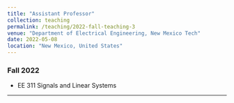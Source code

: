```yaml
---
title: "Assistant Professor"
collection: teaching
permalink: /teaching/2022-fall-teaching-3
venue: "Department of Electrical Engineering, New Mexico Tech"
date: 2022-05-08
location: "New Mexico, United States"
---
```

### Fall 2022
* EE 311 Signals and Linear Systems
    
---------------------------------------------

